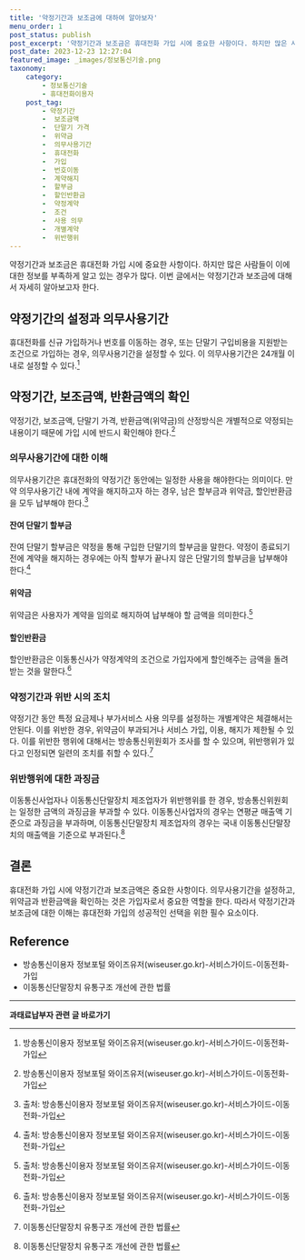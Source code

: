 ```yaml
---
title: '약정기간과 보조금에 대하여 알아보자'
menu_order: 1
post_status: publish
post_excerpt: '약정기간과 보조금은 휴대전화 가입 시에 중요한 사항이다. 하지만 많은 사람들이 이에 대한 정보를 부족하게 알고 있는 경우가 많다. 이번 글에서는 약정기간과 보조금에 대해서 자세히 알아보고자 한다.'
post_date: 2023-12-23 12:27:04
featured_image: _images/정보통신기술.png
taxonomy:
    category:
        - 정보통신기술
        - 휴대전화이용자
    post_tag:
        - 약정기간
        -  보조금액
        -  단말기 가격
        -  위약금
        -  의무사용기간
        -  휴대전화
        -  가입
        -  번호이동
        -  계약해지
        -  할부금
        -  할인반환금
        -  약정계약
        -  조건
        -  사용 의무
        -  개별계약
        -  위반행위
---
```


약정기간과 보조금은 휴대전화 가입 시에 중요한 사항이다. 하지만 많은 사람들이 이에 대한 정보를 부족하게 알고 있는 경우가 많다. 이번 글에서는 약정기간과 보조금에 대해서 자세히 알아보고자 한다.

## 약정기간의 설정과 의무사용기간
휴대전화를 신규 가입하거나 번호를 이동하는 경우, 또는 단말기 구입비용을 지원받는 조건으로 가입하는 경우, 의무사용기간을 설정할 수 있다. 이 의무사용기간은 24개월 이내로 설정할 수 있다.[^1]

## 약정기간, 보조금액, 반환금액의 확인
약정기간, 보조금액, 단말기 가격, 반환금액(위약금)의 산정방식은 개별적으로 약정되는 내용이기 때문에 가입 시에 반드시 확인해야 한다.[^2]

### 의무사용기간에 대한 이해
의무사용기간은 휴대전화의 약정기간 동안에는 일정한 사용을 해야한다는 의미이다. 만약 의무사용기간 내에 계약을 해지하고자 하는 경우, 남은 할부금과 위약금, 할인반환금을 모두 납부해야 한다.[^3]

#### 잔여 단말기 할부금
잔여 단말기 할부금은 약정을 통해 구입한 단말기의 할부금을 말한다. 약정이 종료되기 전에 계약을 해지하는 경우에는 아직 할부가 끝나지 않은 단말기의 할부금을 납부해야 한다.[^3]

#### 위약금
위약금은 사용자가 계약을 임의로 해지하여 납부해야 할 금액을 의미한다.[^3]

#### 할인반환금
할인반환금은 이동통신사가 약정계약의 조건으로 가입자에게 할인해주는 금액을 돌려받는 것을 말한다.[^3]

### 약정기간과 위반 시의 조치
약정기간 동안 특정 요금제나 부가서비스 사용 의무를 설정하는 개별계약은 체결해서는 안된다. 이를 위반한 경우, 위약금이 부과되거나 서비스 가입, 이용, 해지가 제한될 수 있다. 이를 위반한 행위에 대해서는 방송통신위원회가 조사를 할 수 있으며, 위반행위가 있다고 인정되면 일련의 조치를 취할 수 있다.[^4]

### 위반행위에 대한 과징금
이동통신사업자나 이동통신단말장치 제조업자가 위반행위를 한 경우, 방송통신위원회는 일정한 금액의 과징금을 부과할 수 있다. 이동통신사업자의 경우는 연평균 매출액 기준으로 과징금을 부과하며, 이동통신단말장치 제조업자의 경우는 국내 이동통신단말장치의 매출액을 기준으로 부과된다.[^5]

## 결론
휴대전화 가입 시에 약정기간과 보조금액은 중요한 사항이다. 의무사용기간을 설정하고, 위약금과 반환금액을 확인하는 것은 가입자로서 중요한 역할을 한다. 따라서 약정기간과 보조금에 대한 이해는 휴대전화 가입의 성공적인 선택을 위한 필수 요소이다.

[^1]: 방송통신이용자 정보포털 와이즈유저(wiseuser.go.kr)-서비스가이드-이동전화-가입
[^2]: 방송통신이용자 정보포털 와이즈유저(wiseuser.go.kr)-서비스가이드-이동전화-가입
[^3]: 출처: 방송통신이용자 정보포털 와이즈유저(wiseuser.go.kr)-서비스가이드-이동전화-가입
[^4]: 이동통신단말장치 유통구조 개선에 관한 법률
[^5]: 이동통신단말장치 유통구조 개선에 관한 법률

## Reference
- 방송통신이용자 정보포털 와이즈유저(wiseuser.go.kr)-서비스가이드-이동전화-가입
- 이동통신단말장치 유통구조 개선에 관한 법률
<!-- wp:separator -->
<hr class="wp-block-separator has-alpha-channel-opacity"/>
<!-- /wp:separator -->

<!-- wp:group {"backgroundColor":"base","layout":{"type":"constrained"}} -->
<div class="wp-block-group has-base-background-color has-background"><!-- wp:paragraph {"align":"center","fontSize":"medium"} -->
<p class="has-text-align-center has-large-font-size"><strong>과태료납부자 관련 글 바로가기</strong></p>
<!-- /wp:paragraph -->


<!-- wp:latest-posts
{"categories":[{"id":27175,"count":19,"description":"","link":"https://uknowlaw.com/category/%ea%b3%bc%ed%83%9c%eb%a3%8c%eb%82%a9%eb%b6%80%ec%9e%90/","name":"과태료납부자","slug":"과태료납부자","taxonomy":"category","parent":0,"meta":[],"_links":{"self":[{"href":"https://uknowlaw.com/wp-json/wp/v2/categories/27175"}],"collection":[{"href":"https://uknowlaw.com/wp-json/wp/v2/categories"}],"about":[{"href":"https://uknowlaw.com/wp-json/wp/v2/taxonomies/category"}],"wp:post_type":[{"href":"https://uknowlaw.com/wp-json/wp/v2/posts?categories=27175"}],"curies":[{"name":"wp","href":"https://api.w.org/{rel}","templated":true}]}}],"postsToShow":100,"excerptLength":28,"postLayout":"grid","columns":2,"featuredImageAlign":"left","featuredImageSizeSlug":"large","fontSize":"small"} /--></div>
<!-- /wp:group -->